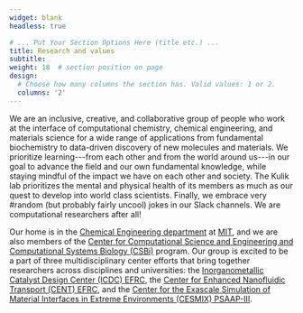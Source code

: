 ```yaml
---
widget: blank
headless: true

# ... Put Your Section Options Here (title etc.) ...
title: Research and values
subtitle:
weight: 18  # section position on page
design:
  # Choose how many columns the section has. Valid values: 1 or 2.
  columns: '2'
---
```


We are an inclusive, creative, and collaborative group of people who work at the interface of computational chemistry, chemical engineering, and materials science for a wide range of applications from fundamental biochemistry to data-driven discovery of new molecules and materials. We prioritize learning---from each other and from the world around us---in our goal to advance the field and our own fundamental knowledge, while staying mindful of the impact we have on each other and society. The Kulik lab prioritizes the mental and physical health of its members as much as our quest to develop into world class scientists. Finally, we embrace very #random (but probably fairly uncool) jokes in our Slack channels. We are computational researchers after all!

Our home is in the [Chemical Engineering department](https://cheme.mit.edu) at [MIT](https://web.mit.edu), and we are also members of the [Center for Computational Science and Engineering and Computational Systems Biology (CSBi)](https://csbphd.mit.edu) program. Our group is excited to be a part of three multidisciplinary center efforts that bring together researchers across disciplines and universities: the [Inorganometallic Catalyst Design Center (ICDC) EFRC](http://icdc.umn.edu), the [Center for Enhanced Nanofluidic Transport (CENT) EFRC](http://cent.mit.edu), and the [Center for the Exascale Simulation of Material Interfaces in Extreme Environments (CESMIX) PSAAP-III](https://computing.mit.edu/cesmix/).

